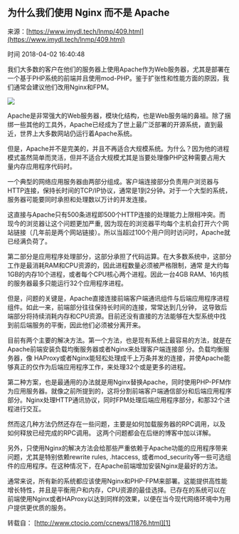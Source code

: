 ## 为什么我们使用 Nginx 而不是 Apache

来源：[https://www.imydl.tech/lnmp/409.html](https://www.imydl.tech/lnmp/409.html)

时间 2018-04-02 16:40:48

我们大多数的客户在他们的服务器上使用Apache作为Web服务器，尤其是部署在一个基于PHP系统的前端并且使用mod-PHP。鉴于扩张性和性能方面的原因，我们通常会建议他们改用Nginx和FPM。
 
![][0]
 
Apache是非常强大的Web服务器，模块化结构，也是Web服务端的鼻祖。除了捆绑一些其他的工具外，Apache已经成为了世上最广泛部署的开源系统，直到最近，世界上大多数网站仍运行着Apache系统。
 
但是，Apache并不是完美的，并且不再适合大规模系统。为什么？因为他的进程模式虽然简单而灵活，但并不适合大规模尤其是当要处理像PHP这种需要占用大量内存应用程序代码时。
 
一个典型的网络应用服务器由两部分组成。客户端连接部分负责用户浏览器与HTTP连接，保持长时间的TCP/IP协议，通常是1到2分钟。对于一个大型的系统，服务器可能要同时承担和处理数以万计的并发连接。
 
这直接与Apache只有500条进程即500个HTTP连接的处理能力上限相冲突。而现今的浏览器让这个问题更加严重, 因为现在的浏览器平均每个主机会打开六个网站链接（几年前是两个网站链接）。所以当超过100个用户同时访问时，Apache就已经满负荷了。
 
第二部分是应用程序处理部分，这部分承担了代码运算。在大多数系统中，这部分工作是最消耗RAM和CPU资源的，因此进程数量必须被严格限制，通常 是大约每 1GB的内存10个进程，或者每个CPU核心两个进程。因此一台4GB RAM、16内核的服务器最多只能运行32个应用程序进程。
 
但是，问题的关键是，Apache直接连接前端客户端通讯组件与后端应用程序进程组件。如此一来，前端部分往往保持长时间的连接，常常达到几分钟， 这导致后端部分将持续消耗内存和CPU资源。目前还没有直接的方法能够在大型系统中找到前后端服务的平衡，因此他们必须被分离开来。
 
目前有两个主要的解决方法。第一个方法，也是现有系统上最容易的方法，就是在Apache前端安装负载均衡服务器或者Nginx来处理客户端连接部 分。负载均衡服务器，像 HAProxy或者Nginx能轻松处理成千上万条并发的连接，并使Apache能够真正的仅作为后端应用程序工作，来处理32个或是更多的进程。
 
第二种方案，也是最通用的办法就是用Nginx替换Apache，同时使用PHP-PFM作为应用服务器。就像之前所提到的，这将分割前端客户端通信部分和后端应用程序部分。Nginx处理HTTP通讯协议，同时FPM处理后端应用程序部分，和那32个进程进行交互。
 
然而这几种方法仍然还存在一些问题，主要是如何加载服务器的RPC调用，以及如何释放已经完成的RPC调用。 这两个问题都会在后继的博客中加以详解。
 
另外，只使用Nginx的解决方法会给那些严重依赖于Apache功能的应用程序带来问题，尤其是特别依赖rewrite rules, .htaccess, 或者mod_security等一些可选组件的应用程序。在这种情况下，在Apache前端增加安装Nginx是最好的方法。
 
通常来说，所有新的系统都应该使用Nginx和PHP-FPM来部署。这能提供高性能增长特性，并且是平衡用户和内存，CPU资源的最佳选择。已存在的系统可以在前端使用Nginx或者HAProxy以达到同样的效果，以便在当今现代网络环境中为用户提供更优质的服务。
 
转载自： [http://www.ctocio.com/ccnews/11876.html][1]

[1]: http://www.ctocio.com/ccnews/11876.html
[0]: https://img0.tuicool.com/riuEniJ.png